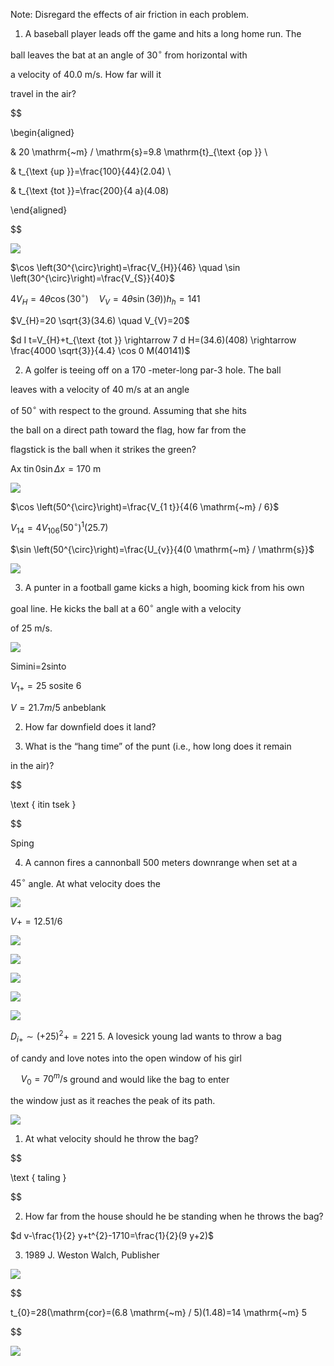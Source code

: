 Note: Disregard the effects of air friction in each problem.

  

1. A baseball player leads off the game and hits a long home run. The

ball leaves the bat at an angle of $30^{\circ}$ from horizontal with

a velocity of $40.0 \mathrm{~m} / \mathrm{s}$. How far will it

travel in the air?

  

$$

\begin{aligned}

& 20 \mathrm{~m} / \mathrm{s}=9.8 \mathrm{t}_{\text {op }} \\

& t_{\text {up }}=\frac{100}{44}(2.04) \\

& t_{\text {tot }}=\frac{200}{4 a}(4.08)

\end{aligned}

$$

  

![](https://cdn.mathpix.com/cropped/2023_02_09_4790a3d68d9cd1007ba1g-08.jpg?height=162&width=206&top_left_y=640&top_left_x=645)

  

$\cos \left(30^{\circ}\right)=\frac{V_{H}}{46} \quad \sin \left(30^{\circ}\right)=\frac{V_{S}}{40}$

  

$\left.4 V_{H}=4 \theta \cos \left(30^{\circ}\right) \quad V_{V}=4 \theta \sin (3 \theta)\right) h_{h}=141$

  

$V_{H}=20 \sqrt{3}(34.6) \quad V_{V}=20$

  

$d I t=V_{H}+t_{\text {tot }} \rightarrow 7 d H=(34.6)(408) \rightarrow \frac{4000 \sqrt{3}}{4.4} \cos 0 M(40141)$

  

2. A golfer is teeing off on a 170 -meter-long par-3 hole. The ball

leaves with a velocity of $40 \mathrm{~m} / \mathrm{s}$ at an angle

of $50^{\circ}$ with respect to the ground. Assuming that she hits

the ball on a direct path toward the flag, how far from the

flagstick is the ball when it strikes the green?

  

Ax $\operatorname{tin} 0 \sin \Delta x=170 \mathrm{~m}$

  

![](https://cdn.mathpix.com/cropped/2023_02_09_4790a3d68d9cd1007ba1g-08.jpg?height=250&width=518&top_left_y=962&top_left_x=413)

  

$\cos \left(50^{\circ}\right)=\frac{V_{1 t}}{4(6 \mathrm{~m} / 6}$

  

$V_{14}=4 V_{106}\left(50^{\circ}\right)^{1}(25.7)$

  

$\sin \left(50^{\circ}\right)=\frac{U_{v}}{4(0 \mathrm{~m} / \mathrm{s}}$

  

![](https://cdn.mathpix.com/cropped/2023_02_09_4790a3d68d9cd1007ba1g-08.jpg?height=290&width=583&top_left_y=912&top_left_x=1324)

  

3. A punter in a football game kicks a high, booming kick from his own

goal line. He kicks the ball at a $60^{\circ}$ angle with a velocity

of $25 \mathrm{~m} / \mathrm{s}$.

  

![](https://cdn.mathpix.com/cropped/2023_02_09_4790a3d68d9cd1007ba1g-08.jpg?height=214&width=203&top_left_y=1254&top_left_x=148)

  

Simini=2sinto

  

$V_{1+}=25$ sosite 6

  

$V=21.7 m / 5$ anbeblank

  

2. How far downfield does it land?

  

3. What is the “hang time” of the punt (i.e., how long does it remain

in the air)?

  

$$

\text { itin tsek }

$$

  

Sping

  

4. A cannon fires a cannonball 500 meters downrange when set at a

$45^{\circ}$ angle. At what velocity does the

  

![](https://cdn.mathpix.com/cropped/2023_02_09_4790a3d68d9cd1007ba1g-08.jpg?height=130&width=1258&top_left_y=1697&top_left_x=392)

  

$V+=12.51 / 6$

  

![](https://cdn.mathpix.com/cropped/2023_02_09_4790a3d68d9cd1007ba1g-08.jpg?height=266&width=2122&top_left_y=1756&top_left_x=0)

  

![](https://cdn.mathpix.com/cropped/2023_02_09_4790a3d68d9cd1007ba1g-08.jpg?height=334&width=2122&top_left_y=1756&top_left_x=0)

  

![](https://cdn.mathpix.com/cropped/2023_02_09_4790a3d68d9cd1007ba1g-08.jpg?height=266&width=2122&top_left_y=1756&top_left_x=0)

  

![](https://cdn.mathpix.com/cropped/2023_02_09_4790a3d68d9cd1007ba1g-08.jpg?height=266&width=2122&top_left_y=1756&top_left_x=0)

  

![](https://cdn.mathpix.com/cropped/2023_02_09_4790a3d68d9cd1007ba1g-08.jpg?height=266&width=2122&top_left_y=1756&top_left_x=0)

$D_{i+} \sim(+25)^{2}+=221$ 5. A lovesick young lad wants to throw a bag

of candy and love notes into the open window of his girl

$\quad V_{0}=70^{m} / \mathrm{s}$ ground and would like the bag to enter

the window just as it reaches the peak of its path.

  

![](https://cdn.mathpix.com/cropped/2023_02_09_4790a3d68d9cd1007ba1g-08.jpg?height=208&width=354&top_left_y=2062&top_left_x=46)

  

1. At what velocity should he throw the bag?

  

$$

\text { taling }

$$

  

2. How far from the house should he be standing when he throws the bag?

  

$d v-\frac{1}{2} y+t^{2}-1710=\frac{1}{2}(9 y+2)$

  

3) $1989 \mathrm{~J}$. Weston Walch, Publisher

  

![](https://cdn.mathpix.com/cropped/2023_02_09_4790a3d68d9cd1007ba1g-08.jpg?height=378&width=866&top_left_y=2350&top_left_x=110)

  

$$

t_{0}=28(\mathrm{cor}=(6.8 \mathrm{~m} / 5)(1.48)=14 \mathrm{~m} 5

$$

  

![](https://cdn.mathpix.com/cropped/2023_02_09_4790a3d68d9cd1007ba1g-08.jpg?height=162&width=206&top_left_y=640&top_left_x=645)